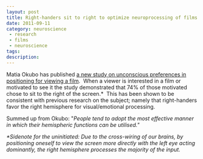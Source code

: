 ```yaml
---
layout: post
title: Right-handers sit to right to optimize neuroprocessing of films
date: 2011-09-11
category: neuroscience
 - research
 - films
 - neuroscience
tags:
description:
---
```


<p>Matia Okubo has published <a href="http://bps-research-digest.blogspot.com/2009/12/right-handers-sit-to-right-of-movie.html" target="_blank">a new study on unconscious preferences in positioning for viewing a film</a>. &nbsp;When a viewer is interested in a film or motivated to see it the study demonstrated that 74% of those motivated chose to sit to the right of the screen.* &nbsp;This has been shown to be consistent with previous research on the subject; namely that right-handers favor the right hemisphere for visual/emotional processing.</p>
<p>Summed up from Okubo: "<em>People tend to adopt the most effective manner in which their hemispheric functions can be utilised."</em></p>
<p><em>*Sidenote for the uninitiated: Due to the cross-wiring of our brains, by positioning oneself to view the screen more directly with the left eye acting dominantly, the right hemisphere processes the majority of the input.</em></p>
